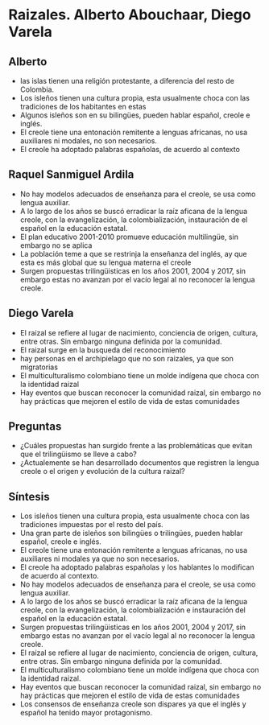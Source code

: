 # Raizales. Alberto Abouchaar, Diego Varela

## Alberto

- las islas tienen una religión protestante, a diferencia del resto de Colombia.
- Los isleños tienen una cultura propia, esta usualmente choca con las tradiciones de los habitantes en estas
- Algunos isleños son en su bilingües, pueden hablar español, creole e inglés.
- El creole tiene una entonación remitente a lenguas africanas, no usa auxiliares ni modales, no son necesarios.
- El creole ha adoptado palabras españolas, de acuerdo al contexto

## Raquel Sanmiguel Ardila

- No hay modelos adecuados de enseñanza para el creole, se usa como lengua auxiliar.
- A lo largo de los años se buscó erradicar la raíz aficana de la lengua creole, con la evangelización, la colombialización, instauración de el español en la educación estatal.
- El plan educativo 2001-2010 promueve educación multilingüe, sin embargo no se aplica
- La población teme a que se restrinja la enseñanza del inglés, ay que esta es más global que su lengua materna el creole
- Surgen propuestas trilingüisticas en los años 2001, 2004 y 2017, sin embargo estas no avanzan por el vacío legal al no reconocer la lengua creole.

## Diego Varela

- El raizal se refiere al lugar de nacimiento, conciencia de origen, cultura, entre otras. Sin embargo ninguna definida por la comunidad.
- El raizal surge en la busqueda del reconocimiento
- hay personas en el archipielago que no son raizales, ya que son migratorias
- El multiculturalismo colombiano tiene un molde indígena que choca con la identidad raizal
- Hay eventos que buscan reconocer la comunidad raizal, sin embargo no hay prácticas que mejoren el estilo de vida de estas comunidades

## Preguntas

- ¿Cuáles propuestas han surgido frente a las problemáticas que evitan que el trilingüismo se lleve a cabo?
- ¿Actualemente se han desarrollado documentos que registren la lengua creole o el origen y evolución de la cultura raizal?

## Síntesis

- Los isleños tienen una cultura propia, esta usualmente choca con las tradiciones impuestas por el resto del país.
- Una gran parte de isleños son bilingües o trilingües, pueden hablar español, creole e inglés.
- El creole tiene una entonación remitente a lenguas africanas, no usa auxiliares ni modales ya que no son necesarios.
- El creole ha adoptado palabras españolas y los hablantes lo modifican de acuerdo al contexto.
- No hay modelos adecuados de enseñanza para el creole, se usa como lengua auxiliar.
- A lo largo de los años se buscó erradicar la raíz aficana de la lengua creole, con la evangelización, la colombialización e instauración del español en la educación estatal.
- Surgen propuestas trilingüisticas en los años 2001, 2004 y 2017, sin embargo estas no avanzan por el vacío legal al no reconocer la lengua creole.
- El raizal se refiere al lugar de nacimiento, conciencia de origen, cultura, entre otras. Sin embargo ninguna definida por la comunidad.
- El multiculturalismo colombiano tiene un molde indígena que choca con la identidad raizal.
- Hay eventos que buscan reconocer la comunidad raizal, sin embargo no hay prácticas que mejoren el estilo de vida de estas comunidades
- Los consensos de enseñanza creole son dispares ya que el inglés y español ha tenido mayor protagonismo.
